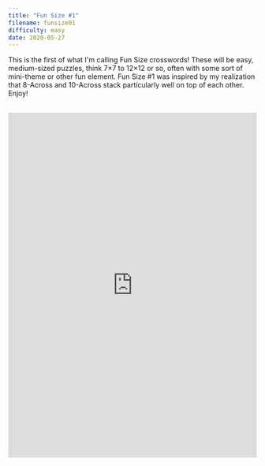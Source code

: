 ```yaml
---
title: "Fun Size #1"
filename: funsize01
difficulty: easy
date: 2020-05-27
---
```


This is the first of what I'm calling Fun Size crosswords! These will be easy, medium-sized puzzles, think 7&times;7 to 12&times;12 or so, often with some sort of mini-theme or other fun element. Fun Size #1 was inspired by my realization that 8-Across and 10-Across stack particularly well on top of each other. Enjoy! <br/><br/>

<iframe height="700" width="100%" allowfullscreen="true" style="border:none;width: 100% !important;position: static;display: block !important;margin: 0 !important;"  name="80a395d458cc73db445abfa4d939b092b4a474d001c5431bf80bbf61485a14ea" src="https://amuselabs.com/pmm/crossword?id=7a250fb6&set=80a395d458cc73db445abfa4d939b092b4a474d001c5431bf80bbf61485a14ea&embed=1&compact=1&maxCols=2"></iframe>